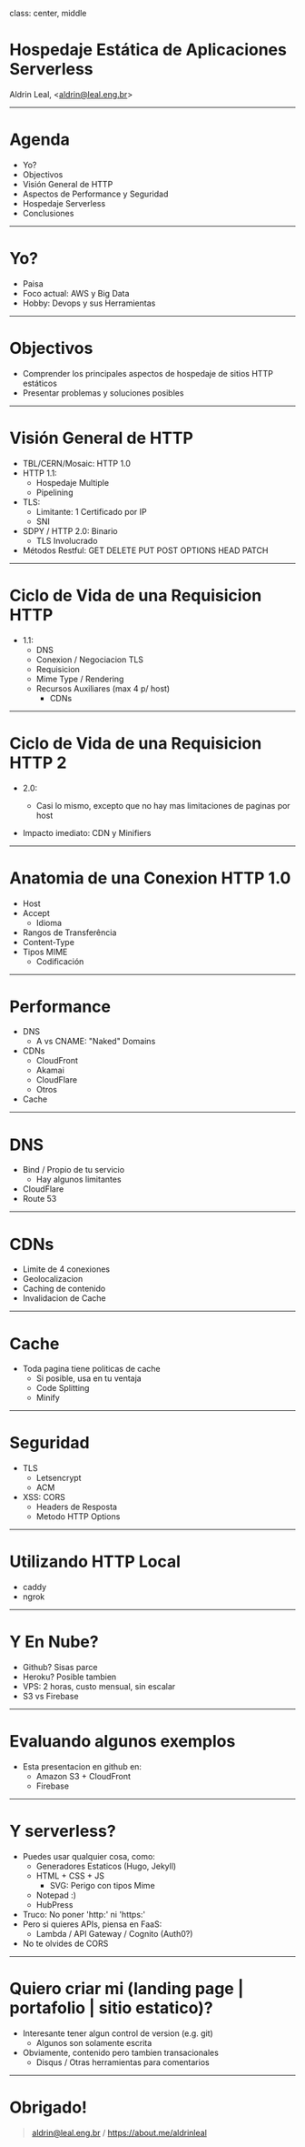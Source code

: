 class: center, middle

# Hospedaje Estática de Aplicaciones Serverless

Aldrin Leal, &lt;aldrin@leal.eng.br&gt;

---

# Agenda

 * Yo?
 * Objectivos
 * Visión General de HTTP
 * Aspectos de Performance y Seguridad
 * Hospedaje Serverless
 * Conclusiones

---

# Yo?

 * Paisa
 * Foco actual: AWS y Big Data
 * Hobby: Devops y sus Herramientas 

---

# Objectivos

 * Comprender los principales aspectos de hospedaje de sitios HTTP estáticos
 * Presentar problemas y soluciones posibles

---

# Visión General de HTTP

 * TBL/CERN/Mosaic: HTTP 1.0
 * HTTP 1.1:
   * Hospedaje Multiple
   * Pipelining
 * TLS:
   * Limitante: 1 Certificado por IP
   * SNI
 * SDPY / HTTP 2.0: Binario
   * TLS Involucrado
 * Métodos Restful: GET DELETE PUT POST OPTIONS HEAD PATCH

---

# Ciclo de Vida de una Requisicion HTTP

  * 1.1:
    * DNS
    * Conexion / Negociacion TLS
    * Requisicion
    * Mime Type / Rendering
    * Recursos Auxiliares (max 4 p/ host)
      * CDNs

---

# Ciclo de Vida de una Requisicion HTTP 2

  * 2.0:
    * Casi lo mismo, excepto que no hay mas limitaciones de paginas por host

  * Impacto imediato: CDN y Minifiers

---

# Anatomia de una Conexion HTTP 1.0

  * Host
  * Accept
    * Idioma
  * Rangos de Transferência
  * Content-Type
  * Tipos MIME
    * Codificación

---

# Performance

  * DNS
    * A vs CNAME: "Naked" Domains
  * CDNs
    * CloudFront
    * Akamai
    * CloudFlare
    * Otros
  * Cache

---

# DNS

  * Bind / Propio de tu servicio
    * Hay algunos limitantes
  * CloudFlare
  * Route 53

---

# CDNs

  * Limite de 4 conexiones
  * Geolocalizacion
  * Caching de contenido
  * Invalidacion de Cache

---

# Cache

 * Toda pagina tiene politicas de cache
   * Si posible, usa en tu ventaja
   * Code Splitting
   * Minify

---

# Seguridad

  * TLS
    * Letsencrypt
    * ACM
  * XSS: CORS
    * Headers de Resposta
    * Metodo HTTP Options

---

# Utilizando HTTP Local

  * caddy
  * ngrok

---

# Y En Nube?

  * Github? Sisas parce
  * Heroku? Posible tambien
  * VPS: 2 horas, custo mensual, sin escalar
  * S3 vs Firebase

---

# Evaluando algunos exemplos

  * Esta presentacion en github en:
    * Amazon S3 + CloudFront
    * Firebase

---

# Y serverless?

  * Puedes usar qualquier cosa, como:
    * Generadores Estaticos (Hugo, Jekyll)
    * HTML + CSS + JS
      * SVG: Perigo con tipos Mime
    * Notepad :)
    * HubPress
  * Truco: No poner 'http:' ni 'https:'  
  * Pero si quieres APIs, piensa en FaaS:
    * Lambda / API Gateway / Cognito (Auth0?)
  * No te olvides de CORS

---

# Quiero criar mi (landing page | portafolio | sitio estatico)?

  * Interesante tener algun control de version (e.g. git)
    * Algunos son solamente escrita
  * Obviamente, contenido pero tambien transacionales
    * Disqus / Otras herramientas para comentarios

---

# Obrigado!

> aldrin@leal.eng.br / https://about.me/aldrinleal
